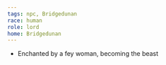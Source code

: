 ```yaml
---
tags: npc, Bridgedunan
race: human
role: lord
home: Bridgedunan
---
```


- Enchanted by a fey woman, becoming the beast